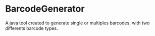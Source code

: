 # BarcodeGenerator
A java tool created to generate single or multiples barcodes, with two differents barcode types.
